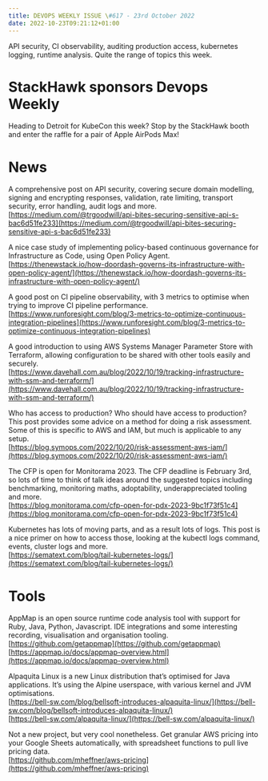 ```yaml
---
title: DEVOPS WEEKLY ISSUE \#617 - 23rd October 2022 
date: 2022-10-23T09:21:12+01:00
---
```


API security, CI observability, auditing production access, kubernetes logging, runtime analysis. Quite the range of topics this week.


StackHawk sponsors Devops Weekly
============================

Heading to Detroit for KubeCon this week? Stop by the StackHawk booth and enter the raffle for a pair of Apple AirPods Max!


News
====

A comprehensive post on API security, covering secure domain modelling, signing and encrypting responses, validation, rate limiting, transport security, error handling, audit logs and more.
<br>[https://medium.com/@trgoodwill/api-bites-securing-sensitive-api-s-bac6d51fe233](https://medium.com/@trgoodwill/api-bites-securing-sensitive-api-s-bac6d51fe233)


A nice case study of implementing policy-based continuous governance for Infrastructure as Code, using Open Policy Agent.
<br>[https://thenewstack.io/how-doordash-governs-its-infrastructure-with-open-policy-agent/](https://thenewstack.io/how-doordash-governs-its-infrastructure-with-open-policy-agent/)


A good post on CI pipeline observability, with 3 metrics to optimise when trying to improve CI pipeline performance.
<br>[https://www.runforesight.com/blog/3-metrics-to-optimize-continuous-integration-pipelines](https://www.runforesight.com/blog/3-metrics-to-optimize-continuous-integration-pipelines)


A good introduction to using AWS Systems Manager Parameter Store with Terraform, allowing configuration to be shared with other tools easily and securely.
<br>[https://www.davehall.com.au/blog/2022/10/19/tracking-infrastructure-with-ssm-and-terraform/](https://www.davehall.com.au/blog/2022/10/19/tracking-infrastructure-with-ssm-and-terraform/)


Who has access to production? Who should have access to production? This post provides some advice on a method for doing a risk assessment. Some of this is specific to AWS and IAM, but much is applicable to any setup.
<br>[https://blog.symops.com/2022/10/20/risk-assessment-aws-iam/](https://blog.symops.com/2022/10/20/risk-assessment-aws-iam/)


The CFP is open for Monitorama 2023. The CFP deadline is February 3rd, so lots of time to think of talk ideas around the suggested topics including benchmarking, monitoring maths, adoptability, underappreciated tooling and more.
<br>[https://blog.monitorama.com/cfp-open-for-pdx-2023-9bc1f73f51c4](https://blog.monitorama.com/cfp-open-for-pdx-2023-9bc1f73f51c4)


Kubernetes has lots of moving parts, and as a result lots of logs. This post is a nice primer on how to access those, looking at the kubectl logs command, events, cluster logs and more.
<br>[https://sematext.com/blog/tail-kubernetes-logs/](https://sematext.com/blog/tail-kubernetes-logs/)


Tools
=====

AppMap is an open source runtime code analysis tool with support for Ruby, Java, Python, Javascript. IDE integrations and some interesting recording, visualisation and organisation tooling.
<br>[https://github.com/getappmap](https://github.com/getappmap)
<br>[https://appmap.io/docs/appmap-overview.html](https://appmap.io/docs/appmap-overview.html)


Alpaquita Linux is a new Linux distribution that’s optimised for Java applications. It’s using the Alpine userspace, with various kernel and JVM optimisations.
<br>[https://bell-sw.com/blog/bellsoft-introduces-alpaquita-linux/](https://bell-sw.com/blog/bellsoft-introduces-alpaquita-linux/)
<br>[https://bell-sw.com/alpaquita-linux/](https://bell-sw.com/alpaquita-linux/)


Not a new project, but very cool nonetheless. Get granular AWS pricing into your Google Sheets automatically, with spreadsheet functions to pull live pricing data.
<br>[https://github.com/mheffner/aws-pricing](https://github.com/mheffner/aws-pricing)




